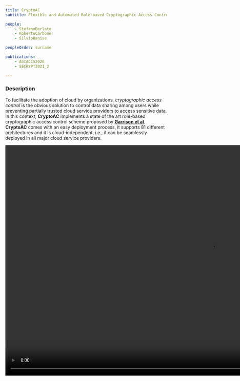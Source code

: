 ```yaml
---
title: CryptoAC
subtitle: Flexible and Automated Role-based Cryptographic Access Control Enforcement in the Cloud

people:
    - StefanoBerlato
    - RobertoCarbone
    - SilvioRanise

peopleOrder: surname

publications:
    - ASIACCS2020
    - SECRYPT2021_2

---
```


### Description

To facilitate the adoption of cloud by organizations, *cryptographic access control* is the obvious solution to control data sharing among users while preventing partially trusted cloud service providers to access sensitive data. In this context, **CryptoAC** implements a state of the art role-based cryptographic access control scheme proposed by [**Garrison et al**](https://arxiv.org/pdf/1602.09069). **CryptoAC** comes with an easy deployment process, it supports 81 different architectures and it is cloud-independent, i.e., it can be seamlessly deployed in all major cloud service providers.

<video width="1280" height="720" controls>
    <source src="assets/ASIACCS2020/prototype.mp4" type="video/mp4">
    Your browser does not support the video tag.
</video>    
<br />